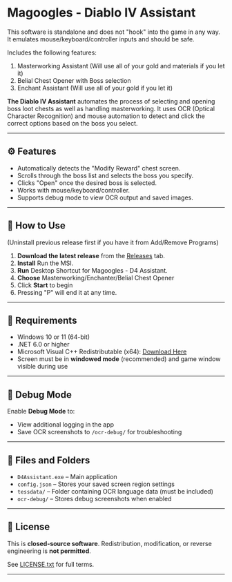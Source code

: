 # Magoogles - Diablo IV Assistant
This software is standalone and does not "hook" into the game in any way. It emulates mouse/keyboard/controller inputs and should be safe.

Includes the following features:
  1. Masterworking Assistant (Will use all of your gold and materials if you let it)
  2. Belial Chest Opener with Boss selection
  3. Enchant Assistant (Will use all of your gold if you let it)


**The Diablo IV Assistant** automates the process of selecting and opening boss loot chests as well as handling masterworking. It uses OCR (Optical Character Recognition) and mouse automation to detect and click the correct options based on the boss you select.

---

## ⚙️ Features

- Automatically detects the "Modify Reward" chest screen.
- Scrolls through the boss list and selects the boss you specify.
- Clicks "Open" once the desired boss is selected.
- Works with mouse/keyboard/controller.
- Supports debug mode to view OCR output and saved images.

---

## 🚀 How to Use
(Uninstall previous release first if you have it from Add/Remove Programs)
1. **Download the latest release** from the [Releases](https://github.com/magoogle/D4Assistant/releases/tag/Release) tab.
2. **Install** Run the MSI.
3. **Run** Desktop Shortcut for Magoogles - D4 Assistant.
4. **Choose** Masterworking/Enchanter/Belial Chest Opener
6. Click **Start** to begin
7. Pressing "P" will end it at any time.

---

## 📝 Requirements

- Windows 10 or 11 (64-bit)
- .NET 6.0 or higher
- Microsoft Visual C++ Redistributable (x64): [Download Here](https://aka.ms/vs/17/release/vc_redist.x64.exe)
- Screen must be in **windowed mode** (recommended) and game window visible during use

---

## 🧪 Debug Mode

Enable **Debug Mode** to:
- View additional logging in the app
- Save OCR screenshots to `/ocr-debug/` for troubleshooting

---

## 📁 Files and Folders

- `D4Assistant.exe` – Main application
- `config.json` – Stores your saved screen region settings
- `tessdata/` – Folder containing OCR language data (must be included)
- `ocr-debug/` – Stores debug screenshots when enabled

---

## 📜 License

This is **closed-source software**. Redistribution, modification, or reverse engineering is **not permitted**.

See [LICENSE.txt](LICENSE.txt) for full terms.

---
